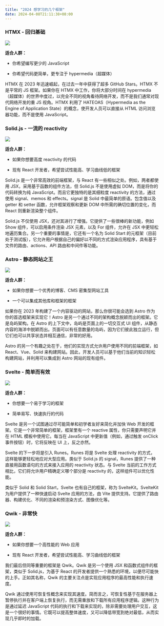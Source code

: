 ```yaml
---
title: "2024 想学习的几个框架"
date: 2024-04-08T21:11:38+08:00
---
```


### HTMX - 回归基础

![](../assets/images/articles/142/01.png)

**适合人群：**

- 你希望编写更少的 JavaScript

- 你希望代码更简单，更专注于 hypermedia（超媒体）

HTMX 在 2023 年迅速崛起，在过去一年中获得了超多 GitHub Stars。HTMX 不是平常的 JS 框架。如果你在 HTMX 中工作，你将大部分时间在 hypermedia（超媒体）的世界中度过，以完全不同的视角看待网络开发，而不是我们通常对现代网络开发的重 JS 视角。HTMX 利用了 HATEOAS（Hypermedia as the Engine of Application State）的概念，使开发人员可以直接从 HTML 访问浏览器功能，而不是使用 JavaScript。

### Solid.js - 一流的 reactivity

![](../assets/images/articles/142/02.png)

**适合人群：**

- 如果你想要高度 reactivity 的代码

- 现有 React 开发者，希望尝试性能高、学习曲线低的框架

Solid.js 是一个非常高效的前端框架，与 React 有一些相似之处。例如，两者都使用 JSX，采用基于函数的组件方法，但 Solid.js 不是使用虚拟 DOM，而是将你的代码转换为纯 JavaScript。而且它更独特的是其细粒度 reactivity 的方法，通过使用 signal、memos 和 effects。signal 是 Solid 中最简单的原语。包含值以及 getter 和 setter 函数，允许框架观察和更新 DOM 中所需的确切位置的变化，而 React 则重新渲染整个组件。

Solid.js 不仅使用 JSX，还对其进行了增强。它提供了一些很棒的新功能，例如 Show 组件，可以启用条件渲染 JSX 元素，以及 For 组件，允许在 JSX 中更轻松地遍历集合。另一个重要的事情是，它还有一个名为 Solid Start 的元框架（目前处于测试版），它允许用户根据自己的偏好以不同的方式渲染应用程序，具有基于文件的路由、actions、API 路由和中间件等功能。

### Astro - 静态网站之王

![](../assets/images/articles/142/03.png)

**适合人群：**

- 如果你想要一个优秀的博客、CMS 密集型网站工具

- 一个可以集成其他库和框架的框架

如果你在 2023 年构建了一个内容驱动的网站，那么你很可能会选到 Astro 作为你的首选框架来实现它！Astro 是另一个通过不同的架构概念脱颖而出的框架。它是岛屿架构。在 Astro 的上下文中，岛屿是页面上的一切交互式 UI 组件，从静态内容的海洋中脱颖而出。页面可以有任意数量的岛屿，因为它们彼此独立运行，但它们也可以共享状态并相互通信，非常的好用。

Astro 的另一个有趣之处在于，他们的实现方式允许用户使用不同的前端框架，如 React、Vue、Solid 来构建网站。因此，开发人员可以基于他们当前的知识轻松构建网站，并利用可以集成到 Astro 网站的现有组件。

### Svelte - 简单而有效

![](../assets/images/articles/142/04.png)

**适合人群：**

- 你想要一个易于学习的框架

- 简单易写、快速执行的代码

Svelte 是另一个试图通过尽可能简单和初学者友好来简化并加快 Web 开发的框架。它是一个非常简单的框架，框架里有一个 reactive 属性，你只需要声明它并在 HTML 模板中使用它。每当在 JavaScript 中更新值（例如，通过触发 onClick 事件按钮）时，它将反映在 UI 上，反之亦然。

Svelte 的下一步将是引入 Runes。Runes 将是 Svelte 处理 reactivity 的方式，这样能够更轻松地应对大型应用。类似于 Solid.js 的 signal，Runes 提供了一种直接用函数语句的方式来接入应用的 reactivity 状态。与 Svelte 当前的工作方式相比，它们将允许用户精确定义哪个部分是 reactivity 的，这样组件可以优化性能。

类似于 Solid 和 Solid Start，Svelte 也有自己的框架，称为 SvelteKit。SvelteKit 为用户提供了一种快速启动 Svelte 应用的方法，由 Vite 提供支持。它提供了路由器、构建优化、不同的渲染和预渲染方式、图像优化等。

### Qwik - 非常快

![](../assets/images/articles/142/05.png)

**适合人群：**

- 如果你想要一个高性能的 Web 应用

- 现有 React 开发者，希望尝试性能高、学习曲线低的框架

我们最后但同等重要的框架是 Qwik。Qwik 是另一个使用 JSX 和函数式组件的框架，类似于 Solid.js，为基于 React 的开发者提供一个熟悉的环境，以便尽可能快的上手。正如其名称，Qwik 的主要关注点是实现应用程序的最高性能和执行速度。

Qwik 通过使用可恢复性概念来实现其速度。简而言之，可恢复性基于在服务器上暂停执行并在客户端上恢复执行，而无需重放和下载所有应用程序逻辑。这种行为是通过延迟 JavaScript 代码的执行和下载来实现的，除非需要处理用户交互，这是一个很好的事情。它既可以提高整体速度，又可以降低带宽到绝对最低，从而实现几乎即时的加载。
